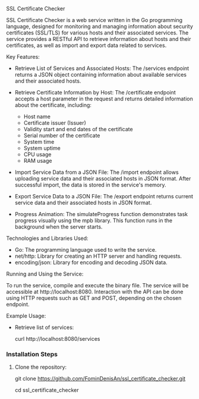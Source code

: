  SSL Certificate Checker

SSL Certificate Checker is a web service written in the Go programming language, designed for monitoring and managing information about security certificates (SSL/TLS) for various hosts and their associated services. The service provides a RESTful API to retrieve information about hosts and their certificates, as well as import and export data related to services.

 Key Features:

- Retrieve List of Services and Associated Hosts:
  The /services endpoint returns a JSON object containing information about available services and their associated hosts.

- Retrieve Certificate Information by Host:
  The /certificate endpoint accepts a host parameter in the request and returns detailed information about the certificate, including:
  - Host name
  - Certificate issuer (Issuer)
  - Validity start and end dates of the certificate
  - Serial number of the certificate
  - System time
  - System uptime
  - CPU usage
  - RAM usage

- Import Service Data from a JSON File:
  The /import endpoint allows uploading service data and their associated hosts in JSON format. After successful import, the data is stored in the service's memory.

- Export Service Data to a JSON File:
  The /export endpoint returns current service data and their associated hosts in JSON format.

- Progress Animation:
  The simulateProgress function demonstrates task progress visually using the mpb library. This function runs in the background when the server starts.

 Technologies and Libraries Used:

- Go: The programming language used to write the service.
- net/http: Library for creating an HTTP server and handling requests.
- encoding/json: Library for encoding and decoding JSON data.

 Running and Using the Service:

To run the service, compile and execute the binary file. The service will be accessible at http://localhost:8080. Interaction with the API can be done using HTTP requests such as GET and POST, depending on the chosen endpoint.

 Example Usage:

- Retrieve list of services:

  curl http://localhost:8080/services

### Installation Steps
1. Clone the repository:

   git clone https://github.com/FominDenisAn/ssl_certificate_checker.git
   
   cd ssl_certificate_checker
